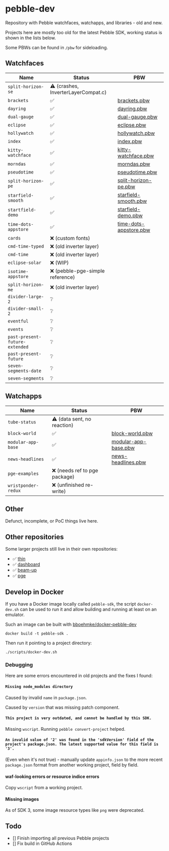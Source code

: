 # pebble-dev

Repository with Pebble watchfaces, watchapps, and libraries - old and new.

Projects here are mostly too old for the latest Pebble SDK, working status is
shown in the lists below.

Some PBWs can be found in `/pbw` for sideloading.

## Watchfaces

| Name | Status | PBW |
|------|--------|-----|
| `split-horizon-se` | ⚠️ (crashes, InverterLayerCompat.c) | |
| `brackets` | ✅ | [brackets.pbw](pbw/brackets.pbw) |
| `dayring` | ✅ | [dayring.pbw](pbw/dayring.pbw) |
| `dual-gauge` | ✅ | [dual-gauge.pbw](pbw/dual-gauge.pbw) |
| `eclipse` | ✅ | [eclipse.pbw](pbw/eclipse.pbw) |
| `hollywatch` | ✅ | [hollywatch.pbw](pbw/hollywatch.pbw) |
| `index` | ✅ | [index.pbw](pbw/index.pbw) |
| `kitty-watchface` | ✅ | [kitty-watchface.pbw](pbw/kitty-watchface.pbw) |
| `morndas` | ✅ | [morndas.pbw](pbw/morndas.pbw) |
| `pseudotime` | ✅ | [pseudotime.pbw](pbw/pseudotime.pbw) |
| `split-horizon-pe` | ✅ | [split-horizon-pe.pbw](pbw/split-horizon-pe.pbw) |
| `starfield-smooth` | ✅ | [starfield-smooth.pbw](pbw/starfield-smooth.pbw) |
| `startfield-demo` | ✅ | [starfield-demo.pbw](pbw/starfield-demo.pbw) |
| `time-dots-appstore` | ✅ | [time-dots-appstore.pbw](pbw/time-dots-appstore.pbw) |
| `cards` | ❌ (custom fonts) | |
| `cmd-time-typed` | ❌ (old inverter layer) | |
| `cmd-time` | ❌ (old inverter layer) | |
| `eclipse-solar` | ❌ (WIP) | |
| `isotime-appstore` | ❌ (pebble-pge-simple reference) | |
| `split-horizon-me` | ❌ (old inverter layer) | |
| `divider-large-2` | ❔ | |
| `divider-small-2` | ❔ | |
| `eventful` | ❔ | |
| `events` | ❔ | |
| `past-present-future-extended` | ❔ | |
| `past-present-future` | ❔ | |
| `seven-segments-date` | ❔ | |
| `seven-segments` | ❔ | |

## Watchapps

| Name | Status | PBW |
|------|--------|-----|
| `tube-status`  | ⚠️ (data sent, no reaction) | |
| `block-world` | ✅ | [block-world.pbw](pbw/block-world.pbw) |
| `modular-app-base` | ✅ | [modular-app-base.pbw](pbw/modular-app-base.pbw) |
| `news-headlines` | ✅ | [news-headlines.pbw](pbw/news-headlines.pbw) |
| `pge-examples` | ❌ (needs ref to pge package) | |
| `wristponder-redux` | ❌ (unfinished re-write) | |

## Other

Defunct, incomplete, or PoC things live here.

## Other repositories

Some larger projects still live in their own repositories:

* ✅ [thin](https://github.com/C-D-Lewis/thin)
* ✅ [dashboard](https://github.com/C-D-Lewis/dashboard)
* ✅ [beam-up](https://github.com/C-D-Lewis/beam-up)
* ✅ [pge](https://github.com/C-D-Lewis/pge)

## Develop in Docker

If you have a Docker image locally called `pebble-sdk`, the script
`docker-dev.sh` can be used to run it and allow building and running at least on
an emulator.

Such an image can be built with
[bboehmke/docker-pebble-dev](https://github.com/bboehmke/docker-pebble-dev)

```
docker build -t pebble-sdk .
```

Then run it pointing to a project directory:

```
./scripts/docker-dev.sh
```

### Debugging

Here are some errors encountered in old projects and the fixes I found:

#### `Missing node_modules directory`

Caused by invalid `name` in `package.json`.

Caused by `version` that was missing patch component.

#### `This project is very outdated, and cannot be handled by this SDK.`

Missing `wscript`. Running `pebble convert-project` helped.

#### `An invalid value of '2' was found in the 'sdkVersion' field of the project's package.json. The latest supported value for this field is '3'.`

(Even when it's not true) - manually update `appinfo.json` to the more recent `package.json` format from another working project, field by field.

#### waf-looking errors or resource indice errors

Copy `wscript` from a working project.

#### Missing images

As of SDK 3, some image resource types like `png` were deprecated.

## Todo

- [] Finish importing all previous Pebble projects
- [] Fix build in GitHub Actions

